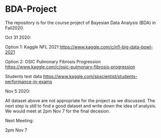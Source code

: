 # BDA-Project

The repository is for the course project of Bayesian Data Analysis (BDA) in Fall2020. 



Oct 31 2020:

Option 1: Kaggle NFL 2021 
https://www.kaggle.com/c/nfl-big-data-bowl-2021

Option 2: OSIC Pulmonary Fibrosis Progression
https://www.kaggle.com/c/osic-pulmonary-fibrosis-progression

Students test data
https://www.kaggle.com/spscientist/students-performance-in-exams

Nov 5 2020:

All dataset above are not appropriate for the project as we discussed. The next step is still to find a good dataset and write down the idea of analysis. 
We would meet at 2pm Nov 7 for the final decesion. 


Next Meeting: 

2pm Nov 7 
